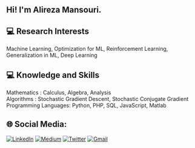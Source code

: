 ## Hi! I'm Alireza Mansouri.

## 💻 Research Interests
Machine Learning, Optimization for ML, Reinforcement Learning, Generalization in ML, Deep Learning

## 💻 Knowledge and Skills
Mathematics : Calculus, Algebra, Analysis <br>
Algorithms : Stochastic Gradient Descent, Stochastic Conjugate Gradient <br>
Programming Languages: Python, PHP, SQL, JavaScript, Matlab 

## 🌐 Social Media:
[![LinkedIn](https://img.shields.io/badge/LinkedIn-%230077B5.svg?logo=linkedin&logoColor=white)](https://www.linkedin.com/in/alirezamansouri/) 
[![Medium](https://img.shields.io/badge/Medium-12100E?logo=medium&logoColor=white)](https://medium.com/@alirezadamash)
[![Twitter](https://img.shields.io/badge/Twitter-1DA1F2?logo=twitte&logoColor=white)](https://twitter.com/alirezamns1991)
[![Gmail](https://img.shields.io/badge/Gmail-D14836?logo=gmail&logoColor=white)](mailto:alirezadamash@gmail.com)

